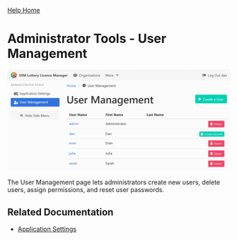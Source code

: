 [Help Home](readme.md)

# Administrator Tools - User Management

![User Management](assets/images/admin-userManagement.png)

The User Management page lets administrators create new users, delete users, assign permissions,
and reset user passwords.

## Related Documentation

-   [Application Settings](admin-applicationSettings.md)
